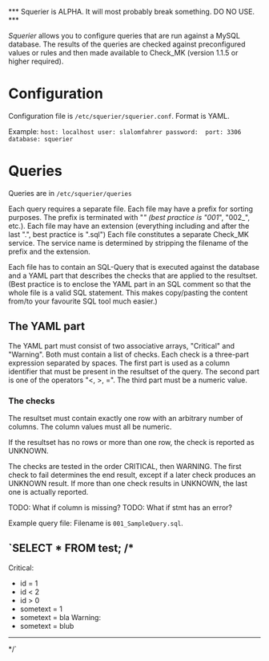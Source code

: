 *** Squerier is ALPHA. It will most probably break something. DO NO USE. ***

*Squerier* allows you to configure queries that are run against a MySQL database. The results of the queries are checked against preconfigured values or rules and then made available to Check_MK (version 1.1.5 or higher required).

# Configuration
Configuration file is `/etc/squerier/squerier.conf`.
Format is YAML.

Example:
`host: localhost
user: slalomfahrer
password: 
port: 3306
database: squerier`

# Queries
Queries are in `/etc/squerier/queries`

Each query requires a separate file. Each file may have a prefix for sorting purposes. The prefix is terminated with "_" (best practice is "001_", "002_", etc.). Each file may have an extension (everything including and after the last ".", best practice is ".sql")
Each file constitutes a separate Check_MK service. The service name is determined by stripping the filename of the prefix and the extension.

Each file has to contain an SQL-Query that is executed against the database and a YAML part that describes the checks that are applied to the resultset. (Best practice is to enclose the YAML part in an SQL comment so that the whole file is a valid SQL statement. This makes copy/pasting the content from/to your favourite SQL tool much easier.)

## The YAML part
The YAML part must consist of two associative arrays, "Critical" and "Warning". Both must contain a list of checks. Each check is a three-part expression separated by spaces. The first part is used as a column identifier that must be present in the resultset of the query. The second part is one of the operators "<, >, =". The third part must be a  numeric value.

### The checks
The resultset must contain exactly one row with an arbitrary number of columns. The column values must all be numeric. 

If the resultset has no rows or more than one row, the check is reported as UNKNOWN.

The checks are tested in the order CRITICAL, then WARNING. The first check to fail determines the end result, except if a later check produces an UNKNOWN result. If more than one check results in UNKNOWN, the last one is actually reported.

TODO: What if column is missing?
TODO: What if stmt has an error?

Example query file:
Filename is `001_SampleQuery.sql`.

`SELECT * 
FROM test;
/*
---
Critical:
  - id = 1
  - id < 2
  - id > 0
  - sometext = 1
  - sometext = bla 
Warning:
  - sometext = blub
---
*/`